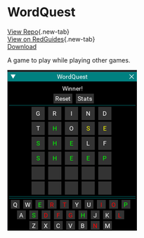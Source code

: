 # WordQuest

[View Repo](https://gitlab.com/aquietone/wordquest){.new-tab}  
[View on RedGuides](https://www.redguides.com/community/resources/wordquest.2455/){.new-tab}  
[Download](https://gitlab.com/aquietone/wordquest/-/archive/main/wordquest-main.zip)  

A game to play while playing other games.

![](../images/wordquest.png)